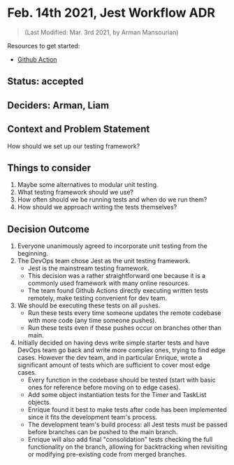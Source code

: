 # Feb. 14th 2021, Jest Workflow ADR
> (Last Modified: Mar. 3rd 2021, by Arman Mansourian)

Resources to get started:

- [Github Action](https://github.com/DonaldWolfson/cse110-w21-group29/blob/main/.github/workflows/jest.yml)

## Status: accepted

## Deciders: Arman, Liam

## Context and Problem Statement

How should we set up our testing framework?

## Things to consider

1. Maybe some alternatives to modular unit testing.
2. What testing framework should we use?
3. How often should we be running tests and when do we run them?
4. How should we approach writing the tests themselves?

## Decision Outcome

1. Everyone unanimously agreed to incorporate unit testing from the beginning.
2. The DevOps team chose Jest as the unit testing framework.
    - Jest is the mainstream testing framework.
    - This decision was a rather straightforward one because it is a commonly used framework with many online resources.
    - The team found Github Actions directly executing written tests remotely, make testing convenient for dev team.
3. We should be executing these tests on all `push`es.
    - Run these tests every time someone updates the remote codebase with more code (any time someone pushes).
    - Run these tests even if these pushes occur on branches other than main.
4. Initially decided on having devs write simple starter tests and have DevOps team go back and write more complex ones, trying to find edge cases. However the dev team, and in particular Enrique, wrote a significant amount of tests which are sufficient to cover most edge cases.
    - Every function in the codebase should be tested (start with basic ones for reference before moving on to edge cases).
    - Add some object instantiation tests for the Timer and TaskList objects.
    - Enrique found it best to make tests after code has been implemented since it fits the development team's process.
    - The development team's build process: all Jest tests must be passed before branches can be pushed to the main branch.
    - Enrique will also add final "consolidation" tests checking the full functionality on the branch, allowing for backtracking when revisiting or modifying pre-existing code from merged branches.
